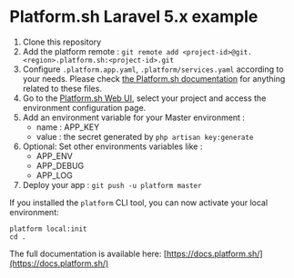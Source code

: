 # Platform.sh Laravel 5.x example

1. Clone this repository
2. Add the platform remote : `git remote add <project-id>@git.<region>.platform.sh:<project-id>.git`
3. Configure `.platform.app.yaml`, `.platform/services.yaml` according to your needs. Please check [the Platform.sh documentation](https://docs.platform.sh/user_guide/reference/configuration-files.html) for anything related to these files.
4. Go to the [Platform.sh Web UI](https://accounts.platform.sh), select your project and access the environment configuration page.
5. Add an environment variable for your Master environment :
    - name : APP_KEY
    - value : the secret generated by `php artisan key:generate`
6. Optional: Set other environments variables like :
    - APP_ENV
    - APP_DEBUG
    - APP_LOG
7. Deploy your app : `git push -u platform master`

If you installed the `platform` CLI tool, you can now activate your local environment:

    platform local:init
    cd .

The full documentation is available here: [https://docs.platform.sh/](https://docs.platform.sh/)
